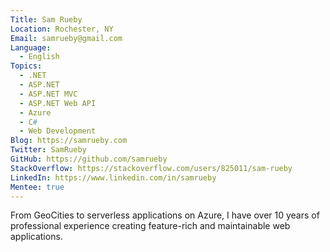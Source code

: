 ```yaml
---
Title: Sam Rueby
Location: Rochester, NY
Email: samrueby@gmail.com
Language:
  - English
Topics:
  - .NET
  - ASP.NET
  - ASP.NET MVC
  - ASP.NET Web API
  - Azure
  - C#
  - Web Development
Blog: https://samrueby.com
Twitter: SamRueby
GitHub: https://github.com/samrueby
StackOverflow: https://stackoverflow.com/users/825011/sam-rueby
LinkedIn: https://www.linkedin.com/in/samrueby
Mentee: true
---
```

From GeoCities to serverless applications on Azure, I have over 10 years of professional experience creating feature-rich and maintainable web applications.
